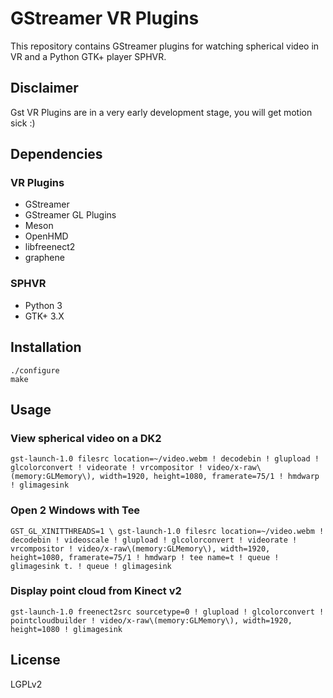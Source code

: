 # GStreamer VR Plugins

This repository contains GStreamer plugins for watching spherical video in VR and a Python GTK+ player SPHVR.

## Disclaimer

Gst VR Plugins are in a very early development stage, you will get motion sick :)

## Dependencies

### VR Plugins

* GStreamer
* GStreamer GL Plugins
* Meson
* OpenHMD
* libfreenect2
* graphene

### SPHVR

* Python 3
* GTK+ 3.X

## Installation

```
./configure
make
```

## Usage

### View spherical video on a DK2

```
gst-launch-1.0 filesrc location=~/video.webm ! decodebin ! glupload ! glcolorconvert ! videorate ! vrcompositor ! video/x-raw\(memory:GLMemory\), width=1920, height=1080, framerate=75/1 ! hmdwarp ! glimagesink
```

### Open 2 Windows with Tee

```
GST_GL_XINITTHREADS=1 \ gst-launch-1.0 filesrc location=~/video.webm ! decodebin ! videoscale ! glupload ! glcolorconvert ! videorate ! vrcompositor ! video/x-raw\(memory:GLMemory\), width=1920, height=1080, framerate=75/1 ! hmdwarp ! tee name=t ! queue ! glimagesink t. ! queue ! glimagesink
```

### Display point cloud from Kinect v2

```
gst-launch-1.0 freenect2src sourcetype=0 ! glupload ! glcolorconvert ! pointcloudbuilder ! video/x-raw\(memory:GLMemory\), width=1920, height=1080 ! glimagesink
```

## License

LGPLv2
